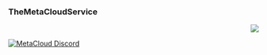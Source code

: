 <h3 alige="center">TheMetaCloudService</h3>
  <p align="right"> <img src="https://komarev.com/ghpvc/?username=TheMetaCloudService&label=Profile%20views&color=e6a40b&style=flat" /> </p>



<a href="https://discord.bytemc.de/">
         <img alt="MetaCloud Discord" src="https://discord.com/api/guilds/920757901822402572/widget.png?style=banner2">
</a>
